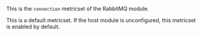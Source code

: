 This is the `connection` metricset of the RabbitMQ module.

This is a default metricset. If the host module is unconfigured, this metricset is enabled by default.
